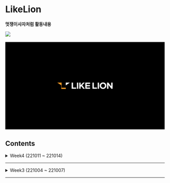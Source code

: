 # LikeLion
**멋쟁이사자처럼 활동내용**

<img src="https://img.shields.io/badge/Java-007396?style=plastic&logo=java&logoColor=white"><br>

<img src="LIKELION_Image.png">

## Contents
<details>
<summary>Week4 (221011 ~ 221014)</summary>

## Week4 (221011 ~ 221014)
### 221011 ()

### 221012 ()

### 221013 ()

### 221014 ()

</details>

---

<details>
<summary>Week3 (221004 ~ 221007)</summary>

## Week3 (221004 ~ 221007)
### 221004 (Array)
- HelloWorld : Hello World 출력
- ArrayTest : 크기가 10인 배열 만들고 1~10 넣고 출력
- PrintChange, PrintChange2 : 거스름돈 문제
- `Even_Odd` : 홀수 짝수 문제
- `Even_Odd_1161` : 정수를 입력 받아 홀수 짝수 문제

### 221005 (Interface, List)
- `randomCalculator`<br>
  ◻ interface를 만들어 랜덤한 수<br>
  ◻ 특정한 수 생성 함수 만든 후 사칙연산(baseNum 이용한 생성자 추가)
- Calculator, CalculatorMain : 매개 변수 2개를 이용하여 사칙연산
- `Collection`<br>
  ◻ List를 이용하여 임의의 이름 출력<br>
  ◻ 5명의 정보(반, 이름, 깃주소) 출력

### 221006 (List, Set, Map)
- `Student_List` : List를 활용하여 학생이름 5명 출력
- SetExercise : Set 테스트
- `randomNumberSet` : 50개 랜덤한 수 생성 후 중복 제거
- `randomAlphabetSet` : 50개 랜덤한 알파벳 생성 후 중복 제거
- `MapTest`<br>
  ◻ Map에 이름과 깃주소를 넣고 출력<br>
  ◻ 깃주소를 하나 가져와서 알파벳별, 알파벳이 아닌 문자별 개수 출력<br>
  ◻ 문자열 알파벳 개수 출력
- `File`<br>
  ◻ 파일에서 읽어서 한글자, 두글자, n글자 출력<br>
  ◻ 파일목록 출력<br>
  ◻ 1줄, n줄 읽기

### 221007 (대용량파일 불러오기)
- `MiniProject` :  2021년 인구관련연간 자료를 활용하여 2021 서울에서 가장 많이 이사간 지역은 어디인지 알아내기<br>
  ◻ 파일 생성 및 작성<br>
  ◻ 모든 전입 전출 경우의 수, 특정 전출에 따른 모든 전입 경우의 수, 특정 전입 전출 경우의 수 출력<br>
  ◻ 히트맵을 위한 데이터 전처리 후 히트맵 그리기<br>
- ReadFile : 파일 읽어서 출력

</details>

---

